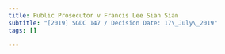 ```yaml
---
title: Public Prosecutor v Francis Lee Sian Sian
subtitle: "[2019] SGDC 147 / Decision Date: 17\_July\_2019"
tags: []

---
```

